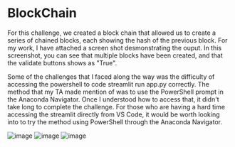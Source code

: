 # BlockChain

For this challenge, we created a block chain that allowed us to create a series of chained blocks, each showing the hash of the previous block.  For my work, I have attached a screen shot desmonstrating the ouput.  In this screenshot, you can see that multiple blocks have been created, and that the validate buttons shows as "True".

Some of the challenges that I faced along the way was the difficulty of accessing the powershell to code streamlit run app.py correctly.  The method that my TA made mention of was to use the PowerShell prompt in the Anaconda Navigator.  Once I understood how to access that, it didn't take long to complete the challenge.  For those who are having a hard time accessing the streamlit directly from VS Code, it would be worth looking into to try the method using PowerShell through the Anaconda Navigator.

![image](https://user-images.githubusercontent.com/90321433/150718499-3f74706a-d5cb-407b-90d7-4e24b821fc8e.png)
![image](https://user-images.githubusercontent.com/90321433/151095782-b1c545de-5d37-4768-ad81-3ec49379f3db.png)
![image](https://user-images.githubusercontent.com/90321433/151095873-82e9eb54-cb5d-479a-8cf3-ec96d7cfb12d.png)
